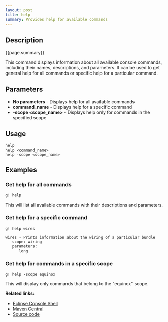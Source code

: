 ```yaml
---
layout: post
title: help
summary: Provides help for available commands
---
```


## Description

{{page.summary}}

This command displays information about all available console commands, including their names, descriptions, and parameters. It can be used to get general help for all commands or specific help for a particular command.

## Parameters

- **No parameters** - Displays help for all available commands
- **command_name** - Displays help for a specific command
- **-scope <scope_name>** - Displays help only for commands in the specified scope

## Usage

```
help
help <command_name>
help -scope <scope_name>
```

## Examples

### Get help for all commands

```
g! help
```

This will list all available commands with their descriptions and parameters.

### Get help for a specific command

```
g! help wires

wires - Prints information about the wiring of a particular bundle
   scope: wiring
   parameters:
      long
```

### Get help for commands in a specific scope

```
g! help -scope equinox
```

This will display only commands that belong to the "equinox" scope.

**Related links:**

- [Eclipse Console Shell](https://help.eclipse.org/latest/index.jsp?topic=%2Forg.eclipse.platform.doc.isv%2Fguide%2Fconsole_shell.htm)
- [Maven Central](https://mvnrepository.com/artifact/org.eclipse.platform/org.eclipse.equinox.console)
- [Source code](https://github.com/eclipse-equinox/equinox/blob/master/bundles/org.eclipse.equinox.console/src/org/eclipse/equinox/console/commands/HelpCommand.java)


